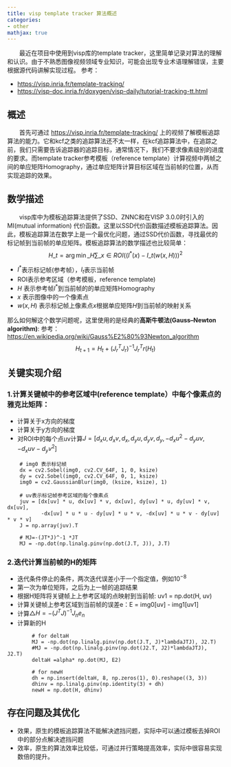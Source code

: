 ```yaml
---
title: visp template tracker 算法概述
categories:
- other
mathjax: true
---
```

　　最近在项目中使用到visp库的template tracker，这里简单记录对算法的理解和认识。由于不熟悉图像视频领域专业知识，可能会出现专业术语理解错误，主要根据源代码讲解实现过程。
参考：
- https://visp.inria.fr/template-tracking/
- https://visp-doc.inria.fr/doxygen/visp-daily/tutorial-tracking-tt.html

## 概述
　　首先可通过 https://visp.inria.fr/template-tracking/ 上的视频了解模板追踪算法的能力。它和kcf之类的追踪算法还不太一样，在kcf追踪算法中，在追踪之前，我们只需要告诉追踪器的追踪目标，通常情况下，我们不要求像素级别的进度的要求。而template tracker参考模板（reference template）计算视频中两帧之间的单应矩阵Homography，通过单应矩阵计算目标区域在当前帧的位置，从而实现追踪的效果。

## 数学描述
　　visp库中为模板追踪算法提供了SSD、ZNNC和在VISP 3.0.0时引入的MI(mutual information) 代价函数。这里以SSD代价函数描述模板追踪算法。因此，模板追踪算法在数学上是一个最优化问题，通过SSD代价函数，寻找最优的标记帧到当前帧的单应矩阵。模板追踪算法的数学描述也比较简单：
$$ H\_t = \arg \min \limits\_{H}\sum\_{x∈ROI}((I^*(x)-I\_t(w(x,H)))^2 $$
- $I^*$表示标记帧(参考帧），$I_t$表示当前帧
- ROI表示参考区域（参考模板，reference template)
- $H$ 表示参考帧$I^*$到当前帧的的单应矩阵Homography
- $x$ 表示图像中的一个像素点
- $w(x,H)$ 表示标记帧上像素点$x$根据单应矩阵$H$到当前帧的映射关系

那么如何解这个数学问题呢，这里使用的是经典的**高斯牛顿法(Gauss–Newton algorithm)**:
参考：https://en.wikipedia.org/wiki/Gauss%E2%80%93Newton_algorithm
$$ H_{t+1} = H_t + (J_r^TJ_r)^{-1}J_r^Tr(H_t)  $$


## 关键实现介绍
### 1.计算关键帧中的参考区域中(reference template）中每个像素点的雅克比矩阵：
- 计算关于x方向的梯度
- 计算关于y方向的梯度
- 对ROI中的每个点uv计算$J=[d_xu,d_xv,d_x,d_yu,d_yv,d_y,-d_xu^2-d_yuv,-d_xuv-d_yv^2]$
```
	# img0 表示标记帧
    dx = cv2.Sobel(img0, cv2.CV_64F, 1, 0, ksize)
    dy = cv2.Sobel(img0, cv2.CV_64F, 0, 1, ksize)
    img0 = cv2.GaussianBlur(img0, (ksize, ksize), 1)
	
	# uv表示标记帧参考区域的每个像素点
    juv = [dx[uv] * u, dx[uv] * v, dx[uv], dy[uv] * u, dy[uv] * v, dx[uv],
           -dx[uv] * u * u - dy[uv] * u * v, -dx[uv] * u * v - dy[uv] * v * v]
	J = np.array(juv).T

	# MJ=-(JT*J)^-1 *JT
    MJ = -np.dot(np.linalg.pinv(np.dot(J.T, J)), J.T)
```
### 2.迭代计算当前帧的H的矩阵
- 迭代条件停止的条件，两次迭代误差小于一个指定值，例如$10^{-8}$
- 第一次为单位矩阵，之后为上一帧的追踪结果
- 根据H矩阵将关键帧上上参考区域的点映射到当前帧: uv1 = np.dot(H, uv)
- 计算关键帧上参考区域到当前帧的误差e：E = img0[uv] - img1[uv1] 
- 计算$△H = -(J^TJ)^{-1}J_ne_n$
- 计算新的H
```
        # for deltaH
        MJ = -np.dot(np.linalg.pinv(np.dot(J.T, J)*lambdaJTJ), J2.T)
        #MJ = -np.dot(np.linalg.pinv(np.dot(J2.T, J2)*lambdaJTJ), J2.T)
        deltaH =alpha* np.dot(MJ, E2)

        # for newH
        dh = np.insert(deltaH, 8, np.zeros(1), 0).reshape((3, 3))
        dhinv = np.linalg.pinv(np.identity(3) + dh)
        newH = np.dot(H, dhinv)
```

## 存在问题及其优化
- 效果，原生的模板追踪算法不能解决遮挡问题，实际中可以通过模板去掉ROI中的部分点解决遮挡问题
- 效率，原生的算法效率比较低，可通过并行策略提高效率，实际中很容易实现数倍的提升。